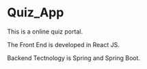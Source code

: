 # Quiz_App

This is a online quiz portal.


The Front End is developed in React JS.


Backend Tectnology is Spring and Spring Boot.

